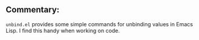 ## Commentary:

`unbind.el` provides some simple commands for unbinding values in Emacs
Lisp. I find this handy when working on code.
